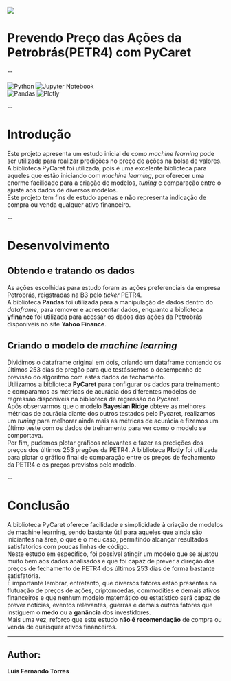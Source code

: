 <img src = 'https://editor.analyticsvidhya.com/uploads/91867Screenshot%20(125).png'><br>
# Prevendo Preço das Ações da Petrobrás(PETR4) com PyCaret
--<br><br>
![Python](https://img.shields.io/badge/python-3670A0?style=for-the-badge&logo=python&logoColor=ffdd54) ![Jupyter Notebook](https://img.shields.io/badge/jupyter-%23FA0F00.svg?style=for-the-badge&logo=jupyter&logoColor=white) <br>
![Pandas](https://img.shields.io/badge/pandas-%23150458.svg?style=for-the-badge&logo=pandas&logoColor=white) ![Plotly](https://img.shields.io/badge/Plotly-%233F4F75.svg?style=for-the-badge&logo=plotly&logoColor=white)<br>

--

# Introdução

Este projeto apresenta um estudo inicial de como *machine learning* pode ser utilizada para realizar predições no preço de ações na bolsa de valores.<br>
A biblioteca PyCaret foi utilizada, pois é uma excelente biblioteca para aqueles que estão iniciando com *machine learning*, por oferecer uma enorme facilidade para a criação de modelos, *tuning* e comparação entre o ajuste aos dados de diversos modelos.<br>
Este projeto tem fins de estudo apenas e **não** representa indicação de compra ou venda qualquer ativo financeiro.<br>

--

# Desenvolvimento

## Obtendo e tratando os dados

As ações escolhidas para estudo foram as ações preferenciais da empresa Petrobrás, reigstradas na B3 pelo *ticker* PETR4.<br>
A biblioteca **Pandas** foi utilizada para a manipulação de dados dentro do *dataframe*, para remover e acrescentar dados, enquanto a biblioteca **yfinance** foi utilizada para acessar os dados das ações da Petrobrás disponíveis no site **Yahoo Finance**.<br>

## Criando o modelo de *machine learning*

Dividimos o dataframe original em dois, criando um dataframe contendo os últimos 253 dias de pregão para que testássemos o desempenho de previsão do algoritmo com estes dados de fechamento.<br>
Utilizamos a biblioteca **PyCaret** para configurar os dados para treinamento e comparamos as métricas de acurácia dos diferentes modelos de regressão disponíveis na biblioteca de regressão do Pycaret.<br>
Após observarmos que o modelo **Bayesian Ridge** obteve as melhores métricas de acurácia diante dos outros testados pelo Pycaret, realizamos um *tuning* para melhorar ainda mais as métricas de acurácia e fizemos um último teste com os dados de treinamento para ver como o modelo se comportava.<br>
Por fim, pudemos plotar gráficos relevantes e fazer as predições dos preços dos últimos 253 pregões da PETR4. A biblioteca **Plotly** foi utilizada para plotar o gráfico final de comparação entre os preços de fechamento da PETR4 e os preços previstos pelo modelo.

--

# Conclusão

A biblioteca PyCaret oferece facilidade e simplicidade à criação de modelos de machine learning, sendo bastante útil para aqueles que ainda são iniciantes na área, o que é o meu caso, permitindo alcançar resultados satisfatórios com poucas linhas de código.<br>
Neste estudo em específico, foi possível atingir um modelo que se ajustou muito bem aos dados analisados e que foi capaz de prever a direção dos preços de fechamento de PETR4 dos últimos 253 dias de forma bastante satisfatória.<br>
É importante lembrar, entretanto, que diversos fatores estão presentes na flutuação de preços de ações, criptomoedas, commodities e demais ativos financeiros e que nenhum modelo matemático ou estatístico será capaz de prever notícias, eventos relevantes, guerras e demais outros fatores que instiguem o **medo** ou a **ganância** dos investidores.<br>
Mais uma vez, reforço que este estudo **não é recomendação** de compra ou venda de quaisquer ativos financeiros.

---

## Author:
**Luís Fernando Torres**
